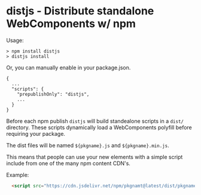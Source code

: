 # distjs - Distribute standalone WebComponents w/ npm

Usage:

```
> npm install distjs
> distjs install
```

Or, you can manually enable in your package.json.

```
{
  ...
  "scripts": {
    "prepublishOnly": "distjs",
    ...
  }
}
```

Before each npm publish `distjs` will build standealone scripts in a `dist/`
directory. These scripts dynamically load a WebComponents polyfill before
requiring your package.

The dist files will be named `${pkgname}.js` and `${pkgname}.min.js`.

This means that people can use your new elements with a simple script include
from one of the many npm content CDN's.

Example:

```html
  <script src="https://cdn.jsdelivr.net/npm/pkgnamt@latest/dist/pkgname.min.js"></script>
```